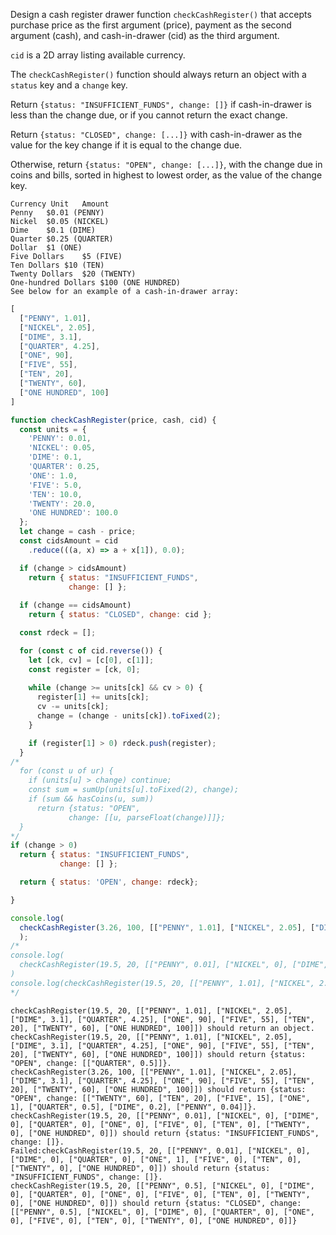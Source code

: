 Design a cash register drawer function `checkCashRegister()` that accepts
purchase price as the first argument (price), payment as the second
argument (cash), and cash-in-drawer (cid) as the third argument.

`cid` is a 2D array listing available currency.

The `checkCashRegister()` function should always return an object with a
`status` key and a `change` key.

Return `{status: "INSUFFICIENT_FUNDS", change: []}` if cash-in-drawer is less
than the change due, or if you cannot return the exact change.

Return `{status: "CLOSED", change: [...]}` with cash-in-drawer as the value
for the key change if it is equal to the change due.

Otherwise, return `{status: "OPEN", change: [...]}`, with the change due in
coins and bills, sorted in highest to lowest order,
as the value of the change key.

```
Currency Unit	Amount
Penny	$0.01 (PENNY)
Nickel	$0.05 (NICKEL)
Dime	$0.1 (DIME)
Quarter	$0.25 (QUARTER)
Dollar	$1 (ONE)
Five Dollars	$5 (FIVE)
Ten Dollars	$10 (TEN)
Twenty Dollars	$20 (TWENTY)
One-hundred Dollars	$100 (ONE HUNDRED)
See below for an example of a cash-in-drawer array:
```

```javascript
[
  ["PENNY", 1.01],
  ["NICKEL", 2.05],
  ["DIME", 3.1],
  ["QUARTER", 4.25],
  ["ONE", 90],
  ["FIVE", 55],
  ["TEN", 20],
  ["TWENTY", 60],
  ["ONE HUNDRED", 100]
]
```

```javascript
function checkCashRegister(price, cash, cid) {
  const units = {
    'PENNY': 0.01,
    'NICKEL': 0.05,
    'DIME': 0.1,
    'QUARTER': 0.25,
    'ONE': 1.0,
    'FIVE': 5.0,
    'TEN': 10.0,
    'TWENTY': 20.0,
    'ONE HUNDRED': 100.0
  };
  let change = cash - price;
  const cidsAmount = cid
    .reduce(((a, x) => a + x[1]), 0.0);

  if (change > cidsAmount)
    return { status: "INSUFFICIENT_FUNDS",
             change: [] };
 
  if (change == cidsAmount)
    return { status: "CLOSED", change: cid };

  const rdeck = [];

  for (const c of cid.reverse()) {
    let [ck, cv] = [c[0], c[1]];
    const register = [ck, 0];
    
    while (change >= units[ck] && cv > 0) {
      register[1] += units[ck];
      cv -= units[ck];
      change = (change - units[ck]).toFixed(2);
    }

    if (register[1] > 0) rdeck.push(register);
  }
/*
  for (const u of ur) {
    if (units[u] > change) continue;
    const sum = sumUp(units[u].toFixed(2), change);
    if (sum && hasCoins(u, sum))
      return {status: "OPEN",
             change: [[u, parseFloat(change)]]};
  }
*/
if (change > 0)
  return { status: "INSUFFICIENT_FUNDS",
           change: [] };

  return { status: 'OPEN', change: rdeck};

}

console.log(
  checkCashRegister(3.26, 100, [["PENNY", 1.01], ["NICKEL", 2.05], ["DIME", 3.1], ["QUARTER", 4.25], ["ONE", 90], ["FIVE", 55], ["TEN", 20], ["TWENTY", 60], ["ONE HUNDRED", 100]])
  );
/*
console.log(
  checkCashRegister(19.5, 20, [["PENNY", 0.01], ["NICKEL", 0], ["DIME", 0], ["QUARTER", 0], ["ONE", 1], ["FIVE", 0], ["TEN", 0], ["TWENTY", 0], ["ONE HUNDRED", 0]])
)
console.log(checkCashRegister(19.5, 20, [["PENNY", 1.01], ["NICKEL", 2.05], ["DIME", 3.1], ["QUARTER", 4.25], ["ONE", 90], ["FIVE", 55], ["TEN", 20], ["TWENTY", 60], ["ONE HUNDRED", 100]]));
*/

```


```
checkCashRegister(19.5, 20, [["PENNY", 1.01], ["NICKEL", 2.05], ["DIME", 3.1], ["QUARTER", 4.25], ["ONE", 90], ["FIVE", 55], ["TEN", 20], ["TWENTY", 60], ["ONE HUNDRED", 100]]) should return an object.
checkCashRegister(19.5, 20, [["PENNY", 1.01], ["NICKEL", 2.05], ["DIME", 3.1], ["QUARTER", 4.25], ["ONE", 90], ["FIVE", 55], ["TEN", 20], ["TWENTY", 60], ["ONE HUNDRED", 100]]) should return {status: "OPEN", change: [["QUARTER", 0.5]]}.
checkCashRegister(3.26, 100, [["PENNY", 1.01], ["NICKEL", 2.05], ["DIME", 3.1], ["QUARTER", 4.25], ["ONE", 90], ["FIVE", 55], ["TEN", 20], ["TWENTY", 60], ["ONE HUNDRED", 100]]) should return {status: "OPEN", change: [["TWENTY", 60], ["TEN", 20], ["FIVE", 15], ["ONE", 1], ["QUARTER", 0.5], ["DIME", 0.2], ["PENNY", 0.04]]}.
checkCashRegister(19.5, 20, [["PENNY", 0.01], ["NICKEL", 0], ["DIME", 0], ["QUARTER", 0], ["ONE", 0], ["FIVE", 0], ["TEN", 0], ["TWENTY", 0], ["ONE HUNDRED", 0]]) should return {status: "INSUFFICIENT_FUNDS", change: []}.
Failed:checkCashRegister(19.5, 20, [["PENNY", 0.01], ["NICKEL", 0], ["DIME", 0], ["QUARTER", 0], ["ONE", 1], ["FIVE", 0], ["TEN", 0], ["TWENTY", 0], ["ONE HUNDRED", 0]]) should return {status: "INSUFFICIENT_FUNDS", change: []}.
checkCashRegister(19.5, 20, [["PENNY", 0.5], ["NICKEL", 0], ["DIME", 0], ["QUARTER", 0], ["ONE", 0], ["FIVE", 0], ["TEN", 0], ["TWENTY", 0], ["ONE HUNDRED", 0]]) should return {status: "CLOSED", change: [["PENNY", 0.5], ["NICKEL", 0], ["DIME", 0], ["QUARTER", 0], ["ONE", 0], ["FIVE", 0], ["TEN", 0], ["TWENTY", 0], ["ONE HUNDRED", 0]]}
```
